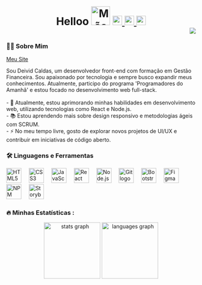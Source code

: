 <h1 align="center">Helloo <img src="https://media.giphy.com/media/hvRJCLFzcasrR4ia7z/giphy.gif" width="50px" alt="Mão acenando" />
  <a href="https://www.linkedin.com/in/deividcaldas/" target="_blank">
    <img src="https://img.shields.io/static/v1?message=LinkedIn&logo=linkedin&label=&color=0077B5&logoColor=white&labelColor=&style=for-the-badge" height="25" alt="LinkedIn logo" />
  </a>
  <a href="https://www.instagram.com/deividleeal/" target="_blank">
    <img src="https://img.shields.io/static/v1?message=Instagram&logo=instagram&label=&color=E4405F&logoColor=white&labelColor=&style=for-the-badge" height="25" alt="Instagram logo" />
  </a>
  <a href="mailto:deivid.caldass@gmail.com" target="_blank">
    <img src="https://img.shields.io/static/v1?message=Gmail&logo=gmail&label=&color=D14836&logoColor=white&labelColor=&style=for-the-badge" height="25" alt="Gmail logo" />
  </a>
</div><div align="end">
  <img src="https://visitor-badge.laobi.icu/badge?page_id=deividleal.deividleal&left_color=purple&right_color=darkslateblue"  />
</div></h1>

<h3 align="left">👨‍💻 Sobre Mim </h3>
<a href="https://www.deividcaldas.com.br/" target="_blank">Meu Site</a>
<p align="left">
  Sou Deivid Caldas, um desenvolvedor front-end com formação em Gestão Financeira. Sou apaixonado por tecnologia e sempre busco expandir meus conhecimentos. Atualmente, participo do programa 'Programadores do Amanhã' e estou focado no desenvolvimento web full-stack.<br><br>
  - 🔭 Atualmente, estou aprimorando minhas habilidades em desenvolvimento web, utilizando tecnologias como React e Node.js.<br>
  - 📚 Estou aprendendo mais sobre design responsivo e metodologias ágeis com SCRUM.<br>
  - ⚡ No meu tempo livre, gosto de explorar novos projetos de UI/UX e contribuir em iniciativas de código aberto.
</p>

<h3 align="left">🛠 Linguagens e Ferramentas</h3>
<div align="left">
  <img src="https://cdn.jsdelivr.net/gh/devicons/devicon/icons/html5/html5-original.svg" height="40" alt="HTML5 logo" />
  <img width="12" />
  <img src="https://cdn.jsdelivr.net/gh/devicons/devicon/icons/css3/css3-original.svg" height="40" alt="CSS3 logo" />
  <img width="12" />
  <img src="https://cdn.jsdelivr.net/gh/devicons/devicon/icons/javascript/javascript-original.svg" height="40" alt="JavaScript logo" />
  <img width="12" />
  <img src="https://cdn.jsdelivr.net/gh/devicons/devicon/icons/react/react-original.svg" height="40" alt="React logo" />
  <img width="12" />
  <img src="https://cdn.jsdelivr.net/gh/devicons/devicon/icons/nodejs/nodejs-original.svg" height="40" alt="Node.js logo" />
  <img width="12" />
  <img src="https://cdn.jsdelivr.net/gh/devicons/devicon/icons/git/git-original.svg" height="40" alt="Git logo" />
  <img width="12" />
  <img src="https://cdn.jsdelivr.net/gh/devicons/devicon/icons/bootstrap/bootstrap-original.svg" height="40" alt="Bootstrap logo" />
  <img width="12" />
  <img src="https://cdn.jsdelivr.net/gh/devicons/devicon/icons/figma/figma-original.svg" height="40" alt="Figma logo" />
  <img width="12" />
  <img src="https://cdn.jsdelivr.net/gh/devicons/devicon/icons/npm/npm-original-wordmark.svg" height="40" alt="NPM logo" />
  <img width="12" />
  <img src="https://cdn.jsdelivr.net/gh/devicons/devicon/icons/storybook/storybook-original.svg" height="40" alt="Storybook logo" />
</div>

<h3 align="left">🔥 Minhas Estatísticas :</h3>
<div align="center">
  <img src="https://github-readme-stats.vercel.app/api?username=deividleal&hide_title=false&hide_rank=false&show_icons=true&include_all_commits=true&count_private=true&disable_animations=false&theme=github_dark&locale=en&hide_border=false&order=1" height="150" alt="stats graph"  />
  <img src="https://github-readme-stats.vercel.app/api/top-langs?username=deividleal&locale=pt-br&hide_title=false&layout=compact&card_width=320&langs_count=5&theme=github_dark&hide_border=false&order=2" height="150" alt="languages graph"  />
</div>
